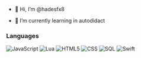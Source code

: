 - 👋 Hi, I’m @hadesfx8

- 🌱 I’m currently learning in autodidact


### Languages

![JavaScript](https://img.shields.io/badge/JavaScript-323330?style=for-the-badge&logo=javascript&logoColor=F7DF1E)
![Lua](https://img.shields.io/badge/Lua-2C2D72?style=for-the-badge&logo=lua&logoColor=white)
![HTML5](https://img.shields.io/badge/HTML5-E34F26?style=for-the-badge&logo=html5&logoColor=white)
![CSS](https://img.shields.io/badge/CSS3-1572B6?style=for-the-badge&logo=css3&logoColor=white)
![SQL](https://img.shields.io/badge/MySQL-00000F?style=for-the-badge&logo=mysql&logoColor=white)
![Swift](https://img.shields.io/badge/-Swift-000?&logo=Swift)

<!---
hadesfx8/hadesfx8 is a ✨ special ✨ repository because its `README.md` (this file) appears on your GitHub profile.
You can click the Preview link to take a look at your changes.
--->
